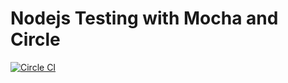 # Nodejs Testing with Mocha and Circle

[![Circle CI](https://circleci.com/gh/stevenzeiler/nodes_testing_mocha_circle.svg?style=svg)](https://circleci.com/gh/stevenzeiler/nodes_testing_mocha_circle)

